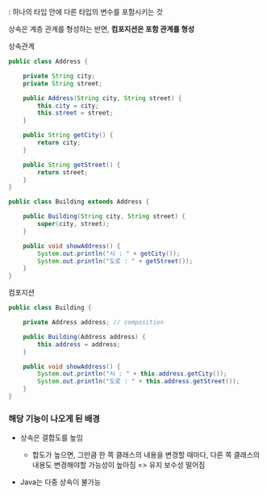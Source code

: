 : 하나의 타입 안에 다른 타입의 변수를 포함시키는 것

상속은 계층 관계를 형성하는 반면, **컴포지션은 포함 관계를 형성**

상속관계
```Java
public class Address {

    private String city;
    private String street;

    public Address(String city, String street) {
        this.city = city;
        this.street = street;
    }

    public String getCity() {
        return city;
    }

    public String getStreet() {
        return street;
    }
}
```
```Java
public class Building extends Address {

    public Building(String city, String street) {
        super(city, street);
    }

    public void showAddress() {
        System.out.println("시 : " + getCity());
        System.out.println("도로 : " + getStreet());
    }
}
```


컴포지션
```Java
public class Building {

    private Address address; // composition

    public Building(Address address) {
        this.address = address;
    }

    public void showAddress() {
        System.out.println("시 : " + this.address.getCity());
        System.out.println("도로 : " + this.address.getStreet());
    }
}
```
### 해당 기능이 나오게 된 배경
- 상속은 결합도를 높임
	- 합도가 높으면, 그만큼 한 쪽 클래스의 내용을 변경할 때마다, 다른 쪽 클래스의 내용도 변경해야할 가능성이 높아짐 => 유지 보수성 떨어짐
	
- Java는 다중 상속이 불가능
